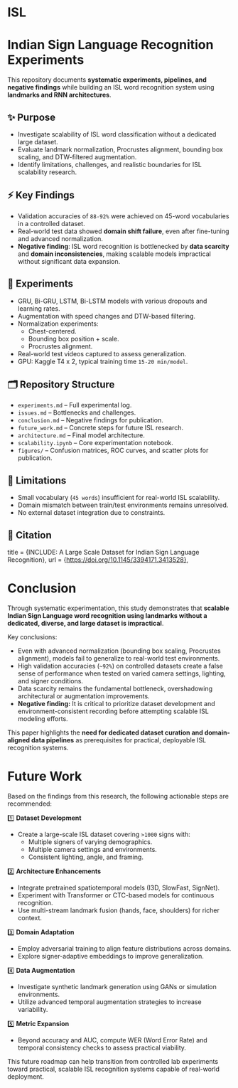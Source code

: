 # ISL

# Indian Sign Language Recognition Experiments

This repository documents **systematic experiments, pipelines, and negative findings** while building an ISL word recognition system using **landmarks and RNN architectures**.

## ✨ Purpose

- Investigate scalability of ISL word classification without a dedicated large dataset.
- Evaluate landmark normalization, Procrustes alignment, bounding box scaling, and DTW-filtered augmentation.
- Identify limitations, challenges, and realistic boundaries for ISL scalability research.

## ⚡ Key Findings

- Validation accuracies of `88-92%` were achieved on 45-word vocabularies in a controlled dataset.
- Real-world test data showed **domain shift failure**, even after fine-tuning and advanced normalization.
- **Negative finding**: ISL word recognition is bottlenecked by **data scarcity** and **domain inconsistencies**, making scalable models impractical without significant data expansion.

## 🧪 Experiments

- GRU, Bi-GRU, LSTM, Bi-LSTM models with various dropouts and learning rates.
- Augmentation with speed changes and DTW-based filtering.
- Normalization experiments:
  - Chest-centered.
  - Bounding box position + scale.
  - Procrustes alignment.
- Real-world test videos captured to assess generalization.
- GPU: Kaggle T4 x 2, typical training time `15-20 min/model`.

## 🗂️ Repository Structure

- `experiments.md` – Full experimental log.
- `issues.md` – Bottlenecks and challenges.
- `conclusion.md` – Negative findings for publication.
- `future_work.md` – Concrete steps for future ISL research.
- `architecture.md` – Final model architecture.
- `scalability.ipynb` – Core experimentation notebook.
- `figures/` – Confusion matrices, ROC curves, and scatter plots for publication.

## 🚫 Limitations

- Small vocabulary (`45 words`) insufficient for real-world ISL scalability.
- Domain mismatch between train/test environments remains unresolved.
- No external dataset integration due to constraints.

## 📢 Citation
title = {INCLUDE: A Large Scale Dataset for Indian Sign Language Recognition},
url = {https://doi.org/10.1145/3394171.3413528},


# Conclusion

Through systematic experimentation, this study demonstrates that **scalable Indian Sign Language word recognition using landmarks without a dedicated, diverse, and large dataset is impractical**.

Key conclusions:

- Even with advanced normalization (bounding box scaling, Procrustes alignment), models fail to generalize to real-world test environments.
- High validation accuracies (`~92%`) on controlled datasets create a false sense of performance when tested on varied camera settings, lighting, and signer conditions.
- Data scarcity remains the fundamental bottleneck, overshadowing architectural or augmentation improvements.
- **Negative finding:** It is critical to prioritize dataset development and environment-consistent recording before attempting scalable ISL modeling efforts.

This paper highlights the **need for dedicated dataset curation and domain-aligned data pipelines** as prerequisites for practical, deployable ISL recognition systems.

# Future Work

Based on the findings from this research, the following actionable steps are recommended:

1️⃣ **Dataset Development**
- Create a large-scale ISL dataset covering `>1000` signs with:
  - Multiple signers of varying demographics.
  - Multiple camera settings and environments.
  - Consistent lighting, angle, and framing.

2️⃣ **Architecture Enhancements**
- Integrate pretrained spatiotemporal models (I3D, SlowFast, SignNet).
- Experiment with Transformer or CTC-based models for continuous recognition.
- Use multi-stream landmark fusion (hands, face, shoulders) for richer context.

3️⃣ **Domain Adaptation**
- Employ adversarial training to align feature distributions across domains.
- Explore signer-adaptive embeddings to improve generalization.

4️⃣ **Data Augmentation**
- Investigate synthetic landmark generation using GANs or simulation environments.
- Utilize advanced temporal augmentation strategies to increase variability.

5️⃣ **Metric Expansion**
- Beyond accuracy and AUC, compute WER (Word Error Rate) and temporal consistency checks to assess practical viability.

This future roadmap can help transition from controlled lab experiments toward practical, scalable ISL recognition systems capable of real-world deployment.


